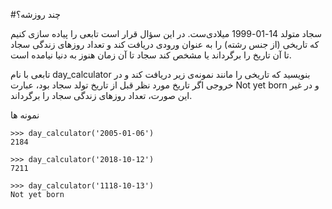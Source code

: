 #چند روزشه؟

سجاد متولد 14-01-1999 میلادی‌ست. در این سؤال قرار است تابعی را پیاده سازی کنیم که تاریخی (از جنس رشته) را به عنوان ورودی دریافت کند و تعداد روزهای زندگی سجاد تا آن تاریخ را برگرداند یا مشخص کند سجاد تا آن زمان هنوز به دنیا نیامده است.

تابعی با نام day_calculator بنویسید که تاریخی را مانند نمونه‌ی زیر دریافت کند و در خروجی اگر تاریخ مورد نظر قبل از تاریخ تولد سجاد بود، عبارت Not yet born و در غیر این صورت، تعداد روزهای زندگی سجاد را برگرداند.

نمونه ها
```angular2html
>>> day_calculator('2005-01-06')
2184
```

```angular2html
>>> day_calculator('2018-10-12')
7211
```

```angular2html
>>> day_calculator('1118-10-13')
Not yet born
```
